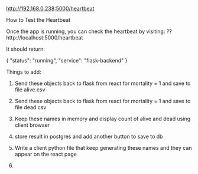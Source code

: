 
http://192.168.0.238:5000/heartbeat

How to Test the Heartbeat

Once the app is running, you can check the heartbeat by visiting:
?? http://localhost:5000/heartbeat

It should return:

{
  "status": "running",
  "service": "flask-backend"
}



Things to add:
1. Send these objects back to flask from react for mortality = 1 and save to file alive.csv
2. Send these objects back to flask from react for mortality = 1 and save to file dead.csv

3. Keep these names in memory and display count of alive and dead using client browser
4. store result in postgres and add another button to save to db
5. Write a client python file that keep generating these names and they can appear on the react page
6. 
  
